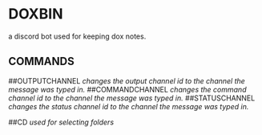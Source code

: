 # DOXBIN
a discord bot used for keeping dox notes.

## COMMANDS

##OUTPUTCHANNEL *changes the output channel id to the channel the message was typed in.*
##COMMANDCHANNEL *changes the command channel id to the channel the message was typed in.*
##STATUSCHANNEL *changes the status channel id to the channel the message was typed in.*

##CD <NAME> *used for selecting folders*
